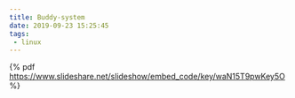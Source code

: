 ```yaml
---
title: Buddy-system
date: 2019-09-23 15:25:45
tags:
 - linux
---
```


{% pdf https://www.slideshare.net/slideshow/embed_code/key/waN15T9pwKey5O %}
